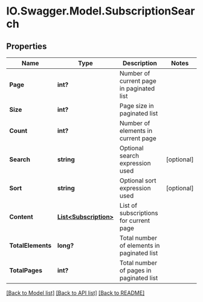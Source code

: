 # IO.Swagger.Model.SubscriptionSearch
## Properties

Name | Type | Description | Notes
------------ | ------------- | ------------- | -------------
**Page** | **int?** | Number of current page in paginated list | 
**Size** | **int?** | Page size in paginated list | 
**Count** | **int?** | Number of elements in current page | 
**Search** | **string** | Optional search expression used | [optional] 
**Sort** | **string** | Optional sort expression used | [optional] 
**Content** | [**List&lt;Subscription&gt;**](Subscription.md) | List of subscriptions for current page | 
**TotalElements** | **long?** | Total number of elements in paginated list | 
**TotalPages** | **int?** | Total number of pages in paginated list | 

[[Back to Model list]](../README.md#documentation-for-models) [[Back to API list]](../README.md#documentation-for-api-endpoints) [[Back to README]](../README.md)

